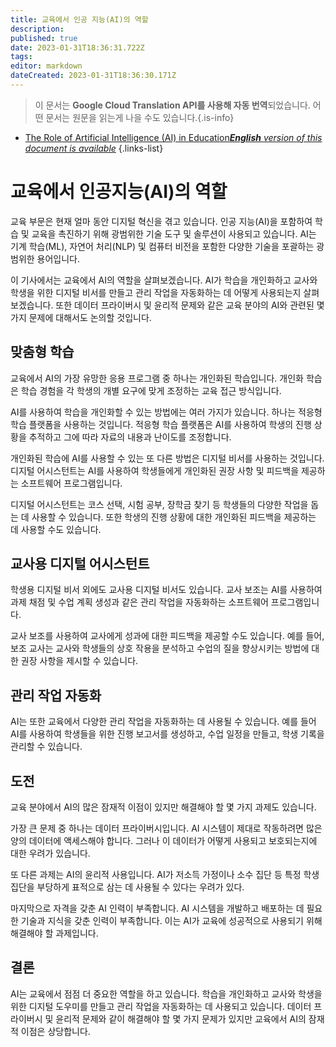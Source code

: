 ```yaml
---
title: 교육에서 인공 지능(AI)의 역할
description: 
published: true
date: 2023-01-31T18:36:31.722Z
tags: 
editor: markdown
dateCreated: 2023-01-31T18:36:30.171Z
---
```


> 이 문서는 **Google Cloud Translation API를 사용해 자동 번역**되었습니다.
어떤 문서는 원문을 읽는게 나을 수도 있습니다.{.is-info}

- [The Role of Artificial Intelligence (AI) in Education***English** version of this document is available*](/en/Knowledge-base/Common/the-role-of-artificial-intelligence-ai-in-education)
{.links-list}



# 교육에서 인공지능(AI)의 역할

교육 부문은 현재 얼마 동안 디지털 혁신을 겪고 있습니다. 인공 지능(AI)을 포함하여 학습 및 교육을 촉진하기 위해 광범위한 기술 도구 및 솔루션이 사용되고 있습니다. AI는 기계 학습(ML), 자연어 처리(NLP) 및 컴퓨터 비전을 포함한 다양한 기술을 포괄하는 광범위한 용어입니다.

이 기사에서는 교육에서 AI의 역할을 살펴보겠습니다. AI가 학습을 개인화하고 교사와 학생을 위한 디지털 비서를 만들고 관리 작업을 자동화하는 데 어떻게 사용되는지 살펴보겠습니다. 또한 데이터 프라이버시 및 윤리적 문제와 같은 교육 분야의 AI와 관련된 몇 가지 문제에 대해서도 논의할 것입니다.

## 맞춤형 학습

교육에서 AI의 가장 유망한 응용 프로그램 중 하나는 개인화된 학습입니다. 개인화 학습은 학습 경험을 각 학생의 개별 요구에 맞게 조정하는 교육 접근 방식입니다.

AI를 사용하여 학습을 개인화할 수 있는 방법에는 여러 가지가 있습니다. 하나는 적응형 학습 플랫폼을 사용하는 것입니다. 적응형 학습 플랫폼은 AI를 사용하여 학생의 진행 상황을 추적하고 그에 따라 자료의 내용과 난이도를 조정합니다.

개인화된 학습에 AI를 사용할 수 있는 또 다른 방법은 디지털 비서를 사용하는 것입니다. 디지털 어시스턴트는 AI를 사용하여 학생들에게 개인화된 권장 사항 및 피드백을 제공하는 소프트웨어 프로그램입니다.

디지털 어시스턴트는 코스 선택, 시험 공부, 장학금 찾기 등 학생들의 다양한 작업을 돕는 데 사용할 수 있습니다. 또한 학생의 진행 상황에 대한 개인화된 피드백을 제공하는 데 사용할 수도 있습니다.

## 교사용 디지털 어시스턴트

학생용 디지털 비서 외에도 교사용 디지털 비서도 있습니다. 교사 보조는 AI를 사용하여 과제 채점 및 수업 계획 생성과 같은 관리 작업을 자동화하는 소프트웨어 프로그램입니다.

교사 보조를 사용하여 교사에게 성과에 대한 피드백을 제공할 수도 있습니다. 예를 들어, 보조 교사는 교사와 학생들의 상호 작용을 분석하고 수업의 질을 향상시키는 방법에 대한 권장 사항을 제시할 수 있습니다.

## 관리 작업 자동화

AI는 또한 교육에서 다양한 관리 작업을 자동화하는 데 사용될 수 있습니다. 예를 들어 AI를 사용하여 학생들을 위한 진행 보고서를 생성하고, 수업 일정을 만들고, 학생 기록을 관리할 수 있습니다.

## 도전

교육 분야에서 AI의 많은 잠재적 이점이 있지만 해결해야 할 몇 가지 과제도 있습니다.

가장 큰 문제 중 하나는 데이터 프라이버시입니다. AI 시스템이 제대로 작동하려면 많은 양의 데이터에 액세스해야 합니다. 그러나 이 데이터가 어떻게 사용되고 보호되는지에 대한 우려가 있습니다.

또 다른 과제는 AI의 윤리적 사용입니다. AI가 저소득 가정이나 소수 집단 등 특정 학생 집단을 부당하게 표적으로 삼는 데 사용될 수 있다는 우려가 있다.

마지막으로 자격을 갖춘 AI 인력이 부족합니다. AI 시스템을 개발하고 배포하는 데 필요한 기술과 지식을 갖춘 인력이 부족합니다. 이는 AI가 교육에 성공적으로 사용되기 위해 해결해야 할 과제입니다.

## 결론

AI는 교육에서 점점 더 중요한 역할을 하고 있습니다. 학습을 개인화하고 교사와 학생을 위한 디지털 도우미를 만들고 관리 작업을 자동화하는 데 사용되고 있습니다. 데이터 프라이버시 및 윤리적 문제와 같이 해결해야 할 몇 가지 문제가 있지만 교육에서 AI의 잠재적 이점은 상당합니다.